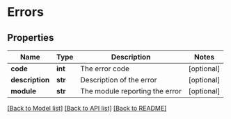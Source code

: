# Errors

## Properties
Name | Type | Description | Notes
------------ | ------------- | ------------- | -------------
**code** | **int** | The error code | [optional] 
**description** | **str** | Description of the error | [optional] 
**module** | **str** | The module reporting the error | [optional] 

[[Back to Model list]](../README.md#documentation-for-models) [[Back to API list]](../README.md#documentation-for-api-endpoints) [[Back to README]](../README.md)

